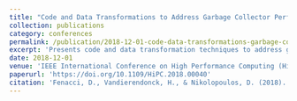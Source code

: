 ```yaml
---
title: "Code and Data Transformations to Address Garbage Collector Performance in Big Data Processing"
collection: publications
category: conferences
permalink: /publication/2018-12-01-code-data-transformations-garbage-collector
excerpt: 'Presents code and data transformation techniques to address garbage collector performance bottlenecks in big data processing applications, focusing on memory management optimizations for Spark and Java-based systems.'
date: 2018-12-01
venue: 'IEEE International Conference on High Performance Computing (HiPC)'
paperurl: 'https://doi.org/10.1109/HiPC.2018.00040'
citation: 'Fenacci, D., Vandierendonck, H., & Nikolopoulos, D. (2018). &quot;Code and Data Transformations to Address Garbage Collector Performance in Big Data Processing.&quot; In <i>2018 IEEE 25th International Conference on High Performance Computing (HiPC)</i>, 284-293. https://doi.org/10.1109/HiPC.2018.00040'
---
```

